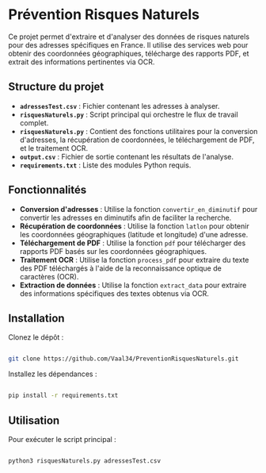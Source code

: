 
# Prévention Risques Naturels

Ce projet permet d'extraire et d'analyser des données de risques naturels pour des adresses spécifiques en France. Il utilise des services web pour obtenir des coordonnées géographiques, télécharge des rapports PDF, et extrait des informations pertinentes via OCR.

## Structure du projet

- **`adressesTest.csv`** : Fichier contenant les adresses à analyser.
- **`risquesNaturels.py`** : Script principal qui orchestre le flux de travail complet.
- **`risquesNaturels.py`** : Contient des fonctions utilitaires pour la conversion d'adresses, la récupération de coordonnées, le téléchargement de PDF, et le traitement OCR.
- **`output.csv`** : Fichier de sortie contenant les résultats de l'analyse.
- **`requirements.txt`** : Liste des modules Python requis.

## Fonctionnalités

- **Conversion d'adresses** : Utilise la fonction `convertir_en_diminutif` pour convertir les adresses en diminutifs afin de faciliter la recherche.
- **Récupération de coordonnées** : Utilise la fonction `latlon` pour obtenir les coordonnées géographiques (latitude et longitude) d'une adresse.
- **Téléchargement de PDF** : Utilise la fonction `pdf` pour télécharger des rapports PDF basés sur les coordonnées géographiques.
- **Traitement OCR** : Utilise la fonction `process_pdf` pour extraire du texte des PDF téléchargés à l'aide de la reconnaissance optique de caractères (OCR).
- **Extraction de données** : Utilise la fonction `extract_data` pour extraire des informations spécifiques des textes obtenus via OCR.

## Installation

Clonez le dépôt :

```bash

git clone https://github.com/Vaal34/PreventionRisquesNaturels.git

```

Installez les dépendances :

```bash

pip install -r requirements.txt

```

## Utilisation

Pour exécuter le script principal :

```bash

python3 risquesNaturels.py adressesTest.csv

```
